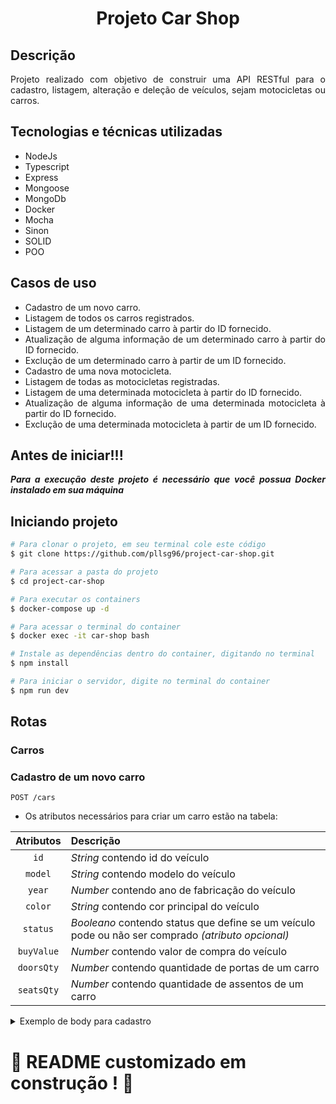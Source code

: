 <h1 align="center"><b>
  Projeto Car Shop
</b></h1>

## Descrição
<div align="justify">
  <p>
    Projeto realizado com objetivo de construir uma API RESTful para o cadastro, listagem, alteração e deleção de veículos, sejam motocicletas ou carros. 
    <br>
  </p>
</div>

## Tecnologias e técnicas utilizadas
<div align="justify">
  <ul>
    <li>NodeJs</li>
    <li>Typescript</li>
    <li>Express</li>
    <li>Mongoose</li>
    <li>MongoDb</li>
    <li>Docker</li>
    <li>Mocha</li>
    <li>Sinon</li>
    <li>SOLID</li>
    <li>POO</li>
  </ul>
</div>

## Casos de uso
<div align="justify">
  <ul>
    <li>Cadastro de um novo carro.</li>
    <li>Listagem de todos os carros registrados.</li>
    <li>Listagem de um determinado carro à partir do ID fornecido.</li>
    <li>Atualização de alguma informação de um determinado carro à partir do ID fornecido.</li>
    <li>Exclução de um determinado carro à partir de um ID fornecido.</li>
    <li>Cadastro de uma nova motocicleta.</li>
    <li>Listagem de todas as motocicletas registradas.</li>
    <li>Listagem de uma determinada motocicleta à partir do ID fornecido.</li>
    <li>Atualização de alguma informação de uma determinada motocicleta à partir do ID fornecido.</li>
    <li>Exclução de uma determinada motocicleta à partir de um ID fornecido.</li>
  </ul>
</div>

## Antes de iniciar!!!
<div align="justify">
  <p><b><em>Para a execução deste projeto é necessário que você possua Docker instalado em sua máquina</em></b></p>
</div>

## Iniciando projeto

```bash
# Para clonar o projeto, em seu terminal cole este código
$ git clone https://github.com/pllsg96/project-car-shop.git

# Para acessar a pasta do projeto
$ cd project-car-shop

# Para executar os containers
$ docker-compose up -d

# Para acessar o terminal do container
$ docker exec -it car-shop bash

# Instale as dependências dentro do container, digitando no terminal
$ npm install

# Para iniciar o servidor, digite no terminal do container
$ npm run dev
```

## Rotas

<h3><b>Carros</b></h3>
<h3>Cadastro de um novo carro</h3>

```http
POST /cars
```
- Os atributos necessários para criar um carro estão na tabela:

| Atributos | Descrição |
| :-------: | :-------- |
| `id`   | _String_ contendo id do veículo |
| `model`   | _String_ contendo modelo do veículo |
| `year`    | _Number_ contendo ano de fabricação do veículo |
| `color`   | _String_ contendo cor principal do veículo |
| `status`  | _Booleano_ contendo status que define se um veículo pode ou não ser comprado _(atributo opcional)_ |
| `buyValue` | _Number_ contendo valor de compra do veículo |
| `doorsQty` | _Number_ contendo quantidade de portas de um carro |
| `seatsQty` | _Number_ contendo quantidade de assentos de um carro |

<details>
  <summary>Exemplo de body para cadastro</summary>

```json
{
  "model": "Fiat Uno",
  "year": 2002,
  "color": "Azul",
  "status": true,
  "buyValue": 20.990,
  "doorsQty": 2,
  "seatsQty": 5
}
```
</details>

####


# :construction: README customizado em construção ! :construction: